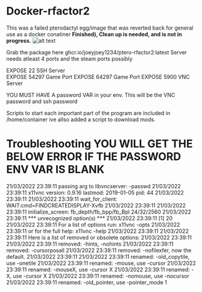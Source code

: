 

Docker-rfactor2
===============

This was a failed pterodactyl egg/image that was reverted back for general use as a docker conatiner 
**Finished), Clean up is needed, and is not in progress.**
![alt text](docker_rfactor2_diagram.png "Diagram")

Grab the package here  ghcr.io/joeyjoey1234/ptero-rfactor2:latest
Server needs atleast 4 ports and the steam ports possibly

EXPOSE 22  SSH Server  
EXPOSE 54297 Game Port
EXPOSE 64297 Game Port
EXPOSE 5900 VNC Server

YOU MUST HAVE A password VAR in your env.
This will be the VNC password and ssh password

Scripts to start each important part of the program are included in /home/container
ive allso added a script to download mods.




Troubleshooting 
YOU WILL GET THE BELOW ERROR IF THE PASSWORD ENV VAR IS BLANK
============================================================
21/03/2022 23:39:11 passing arg to libvncserver: -passwd
21/03/2022 23:39:11 x11vnc version: 0.9.16 lastmod: 2019-01-05  pid: 44
21/03/2022 23:39:11 
21/03/2022 23:39:11 wait_for_client: WAIT:cmd=FINDCREATEDISPLAY-Xvfb
21/03/2022 23:39:11 
21/03/2022 23:39:11 initialize_screen: fb_depth/fb_bpp/fb_Bpl 24/32/2560
21/03/2022 23:39:11 *** unrecognized option(s) ***
21/03/2022 23:39:11 	[1]  20
21/03/2022 23:39:11 For a list of options run: x11vnc -opts
21/03/2022 23:39:11 or for the full help: x11vnc -help
21/03/2022 23:39:11 
21/03/2022 23:39:11 Here is a list of removed or obsolete options:
21/03/2022 23:39:11 
21/03/2022 23:39:11 removed: -hints, -nohints
21/03/2022 23:39:11 removed: -cursorposall
21/03/2022 23:39:11 removed: -nofilexfer, now the default.
21/03/2022 23:39:11 
21/03/2022 23:39:11 renamed: -old_copytile, use -onetile
21/03/2022 23:39:11 renamed: -mouse,   use -cursor
21/03/2022 23:39:11 renamed: -mouseX,  use -cursor X
21/03/2022 23:39:11 renamed: -X,       use -cursor X
21/03/2022 23:39:11 renamed: -nomouse, use -nocursor
21/03/2022 23:39:11 renamed: -old_pointer, use -pointer_mode 1

